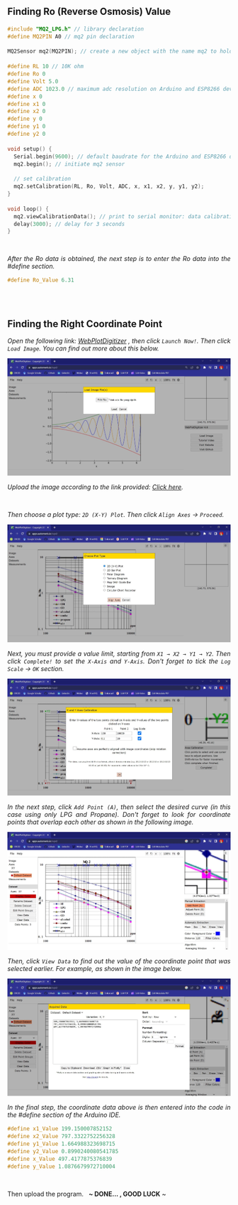 ## Finding Ro (Reverse Osmosis) Value

```ino
#include "MQ2_LPG.h" // library declaration
#define MQ2PIN A0 // mq2 pin declaration

MQ2Sensor mq2(MQ2PIN); // create a new object with the name mq2 to hold the MQ2Sensor class

#define RL 10 // 10K ohm
#define Ro 0
#define Volt 5.0
#define ADC 1023.0 // maximum adc resolution on Arduino and ESP8266 development boards
#define x 0
#define x1 0
#define x2 0
#define y 0
#define y1 0
#define y2 0

void setup() {
  Serial.begin(9600); // default baudrate for the Arduino and ESP8266 development boards
  mq2.begin(); // initiate mq2 sensor

  // set calibration
  mq2.setCalibration(RL, Ro, Volt, ADC, x, x1, x2, y, y1, y2);
}

void loop() {  
  mq2.viewCalibrationData(); // print to serial monitor: data calibration
  delay(3000); // delay for 3 seconds
}
```

<br>

<div align="justify">
  
<i>After the Ro data is obtained, the next step is to enter the Ro data into the #define section.</i>

```ino
#define Ro_Value 6.31
```

<br><br>

## Finding the Right Coordinate Point

<i>Open the following link: <a href="https://automeris.io/WebPlotDigitizer/">WebPlotDigitizer</a> , then click ``` Launch Now! ```. Then click ``` Load Image ```. You can find out more about this below.</i>

<img src="../documentation/experiment/Load Image.jpg" alt="load-image">

<i>Upload the image according to the link provided: <a href="../documentation/experiment/Calibration Graph.jpg" alt="calibration-graph">Click here</a>.</i>

<br>

<i>Then choose a plot type: ``` 2D (X-Y) Plot ```. Then click ``` Align Axes ``` → ``` Proceed ```.</i>

<img src="../documentation/experiment/Plot Type.jpg" alt="plot-type"><br>

<i>Next, you must provide a value limit, starting from ``` X1 → X2 → Y1 → Y2 ```. Then click ``` Complete! ``` to set the ``` X-Axis ``` and ``` Y-Axis ```. Don't forget to tick the ``` Log Scale ``` → ``` OK ``` section.</i>
  
<img src="../documentation/experiment/Axes Calibration.jpg" alt="axes-calibration"><br>

<i>In the next step, click ``` Add Point (A) ```, then select the desired curve (in this case using only LPG and Propane). Don't forget to look for coordinate points that overlap each other as shown in the following image.</i>

<img src="../documentation/experiment/Add Point.jpg" alt="add-point"><br>

<i>Then, click ``` View Data ``` to find out the value of the coordinate point that was selected earlier. For example, as shown in the image below.</i>

<img src="../documentation/experiment/View Data.jpg" alt="view-data"><br>

<i>In the final step, the coordinate data above is then entered into the code in the #define section of the Arduino IDE.</i>

```ino
#define x1_Value 199.150007852152
#define x2_Value 797.3322752256328
#define y1_Value 1.664988323698715
#define y2_Value 0.8990240080541785
#define x_Value 497.4177875376839
#define y_Value 1.0876679972710004
```

<br>
  
  Then upload the program.&nbsp;&nbsp;&nbsp;<strong>~ DONE... , GOOD LUCK</strong> ~

</div>
